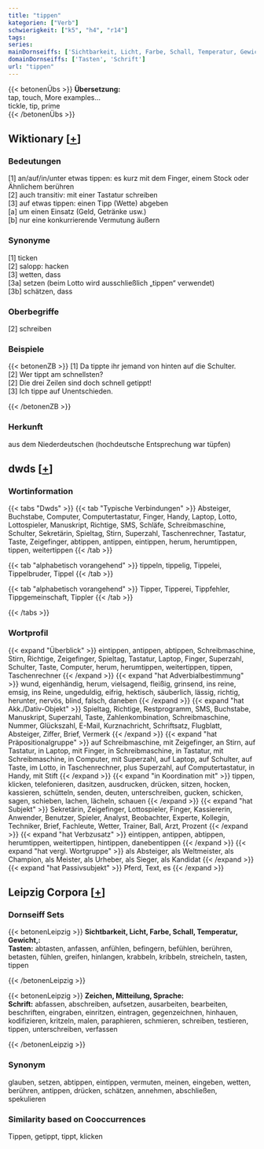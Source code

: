 ```yaml
---
title: "tippen"
kategorien: ["Verb"]
schwierigkeit: ["k5", "h4", "r14"]
tags:
series:
mainDornseiffs: ['Sichtbarkeit, Licht, Farbe, Schall, Temperatur, Gewicht,', 'Zeichen, Mitteilung, Sprache']
domainDornseiffs: ['Tasten', 'Schrift']
url: "tippen"
---
```


{{< betonenÜbs >}}
**Übersetzung:**  
tap, touch, More examples...  
tickle, tip, prime  
{{< /betonenÜbs >}}

## Wiktionary [[+](https://de.wiktionary.org/wiki/tippen)]

### Bedeutungen
[1] an/auf/in/unter etwas tippen: es kurz mit dem Finger, einem Stock oder Ähnlichem berühren  
[2] auch transitiv: mit einer Tastatur schreiben  
[3] auf etwas tippen: einen Tipp (Wette) abgeben  
[a] um einen Einsatz (Geld, Getränke usw.)  
[b] nur eine konkurrierende Vermutung äußern  

### Synonyme
[1] ticken  
[2] salopp: hacken  
[3] wetten, dass  
[3a] setzen (beim Lotto wird ausschließlich „tippen“ verwendet)  
[3b] schätzen, dass  

### Oberbegriffe
[2] schreiben  

### Beispiele
{{< betonenZB >}}
[1] Da tippte ihr jemand von hinten auf die Schulter.  
[2] Wer tippt am schnellsten?  
[2] Die drei Zeilen sind doch schnell getippt!  
[3] Ich tippe auf Unentschieden.  

{{< /betonenZB >}}
### Herkunft
aus dem Niederdeutschen (hochdeutsche Entsprechung war tüpfen)  



## dwds [[+](https://www.dwds.de/wb/tippen)]

### Wortinformation
{{< tabs "Dwds" >}}
{{< tab "Typische Verbindungen" >}}
Absteiger, Buchstabe, Computer, Computertastatur, Finger, Handy, Laptop, Lotto, Lottospieler, Manuskript, Richtige, SMS, Schläfe, Schreibmaschine, Schulter, Sekretärin, Spieltag, Stirn, Superzahl, Taschenrechner, Tastatur, Taste, Zeigefinger, abtippen, antippen, eintippen, herum, herumtippen, tippen, weitertippen
{{< /tab >}}

{{< tab "alphabetisch vorangehend" >}}
tippeln, tippelig, Tippelei, Tippelbruder, Tippel
{{< /tab >}}

{{< tab "alphabetisch vorangehend" >}}
Tipper, Tipperei, Tippfehler, Tippgemeinschaft, Tippler
{{< /tab >}}

{{< /tabs >}}

### Wortprofil
{{< expand "Überblick" >}} eintippen, antippen, abtippen, Schreibmaschine, Stirn, Richtige, Zeigefinger, Spieltag, Tastatur, Laptop, Finger, Superzahl, Schulter, Taste, Computer, herum, herumtippen, weitertippen, tippen, Taschenrechner {{< /expand >}}
{{< expand "hat Adverbialbestimmung" >}} wund, eigenhändig, herum, vielsagend, fleißig, grinsend, ins reine, emsig, ins Reine, ungeduldig, eifrig, hektisch, säuberlich, lässig, richtig, herunter, nervös, blind, falsch, daneben {{< /expand >}}
{{< expand "hat Akk./Dativ-Objekt" >}} Spieltag, Richtige, Restprogramm, SMS, Buchstabe, Manuskript, Superzahl, Taste, Zahlenkombination, Schreibmaschine, Nummer, Glückszahl, E-Mail, Kurznachricht, Schriftsatz, Flugblatt, Absteiger, Ziffer, Brief, Vermerk {{< /expand >}}
{{< expand "hat Präpositionalgruppe" >}} auf Schreibmaschine, mit Zeigefinger, an Stirn, auf Tastatur, in Laptop, mit Finger, in Schreibmaschine, in Tastatur, mit Schreibmaschine, in Computer, mit Superzahl, auf Laptop, auf Schulter, auf Taste, im Lotto, in Taschenrechner, plus Superzahl, auf Computertastatur, in Handy, mit Stift {{< /expand >}}
{{< expand "in Koordination mit" >}} tippen, klicken, telefonieren, dasitzen, ausdrucken, drücken, sitzen, hocken, kassieren, schütteln, senden, deuten, unterschreiben, gucken, schicken, sagen, schieben, lachen, lächeln, schauen {{< /expand >}}
{{< expand "hat Subjekt" >}} Sekretärin, Zeigefinger, Lottospieler, Finger, Kassiererin, Anwender, Benutzer, Spieler, Analyst, Beobachter, Experte, Kollegin, Techniker, Brief, Fachleute, Wetter, Trainer, Ball, Arzt, Prozent {{< /expand >}}
{{< expand "hat Verbzusatz" >}} eintippen, antippen, abtippen, herumtippen, weitertippen, hintippen, danebentippen {{< /expand >}}
{{< expand "hat vergl. Wortgruppe" >}} als Absteiger, als Weltmeister, als Champion, als Meister, als Urheber, als Sieger, als Kandidat {{< /expand >}}
{{< expand "hat Passivsubjekt" >}} Pferd, Text, es {{< /expand >}}

## Leipzig Corpora [[+](https://corpora.uni-leipzig.de/en/res?word=tippen&corpusId=deu_newscrawl-public_2018)]

### Dornseiff Sets
{{< betonenLeipzig >}}
**Sichtbarkeit, Licht, Farbe, Schall, Temperatur, Gewicht,:**  
**Tasten:** abtasten, anfassen, anfühlen, befingern, befühlen, berühren, betasten, fühlen, greifen, hinlangen, krabbeln, kribbeln, streicheln, tasten, tippen  

{{< /betonenLeipzig >}}


{{< betonenLeipzig >}}
**Zeichen, Mitteilung, Sprache:**  
**Schrift:** abfassen, abschreiben, aufsetzen, ausarbeiten, bearbeiten, beschriften, eingraben, einritzen, eintragen, gegenzeichnen, hinhauen, kodifizieren, kritzeln, malen, paraphieren, schmieren, schreiben, testieren, tippen, unterschreiben, verfassen  

{{< /betonenLeipzig >}}

### Synonym
glauben, setzen, abtippen, eintippen, vermuten, meinen, eingeben, wetten, berühren, antippen, drücken, schätzen, annehmen, abschließen, spekulieren


### Similarity based on Cooccurrences
Tippen, getippt, tippt, klicken

